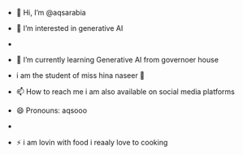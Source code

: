 - 👋 Hi, I’m @aqsarabia
- 👀 I’m interested in generative AI
- 
- 🌱 I’m currently learning Generative AI from governoer house
- i am the student of miss hina naseer 💖 

- 📫 How to reach me i am also available on social media platforms 
- 😄 Pronouns: aqsooo
- 
- ⚡ i am lovin with food i reaaly love to cooking 

<!---
aqsarabia/aqsarabia is a ✨ special ✨ repository because its `README.md` (this file) appears on your GitHub profile.
You can click the Preview link to take a look at your changes.
--->
